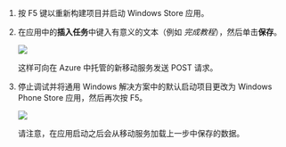 ﻿
1. 按 F5 键以重新构建项目并启动 Windows Store 应用。

2. 在应用中的**插入任务**中键入有意义的文本（例如 *完成教程*），然后单击**保存**。

    ![](./media/mobile-services-windows-universal-test-app/mobile-quickstart-startup.png)

    这样可向在 Azure 中托管的新移动服务发送 POST 请求。

3. 停止调试并将通用 Windows 解决方案中的默认启动项目更改为 Windows Phone Store 应用，然后再次按 F5。

    ![](./media/mobile-services-windows-universal-test-app/mobile-quickstart-completed-wp8.png)
    
    请注意，在应用启动之后会从移动服务加载上一步中保存的数据。

